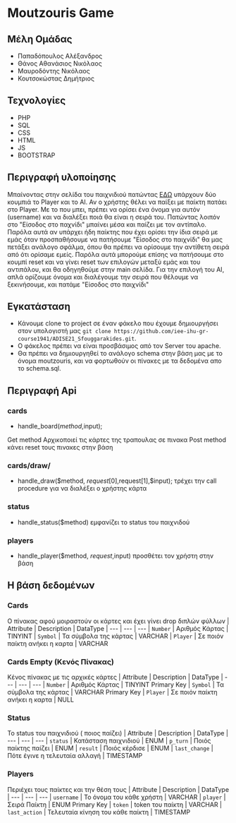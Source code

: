# Moutzouris Game
 
 ## Μέλη Ομάδας
   * Παπαδόπουλος Αλέξανδρος
   * Θάνος Αθανάσιος Νικόλαος 
   * Μαυροδόντης Νικόλαος
   * Κουτσοκώστας Δημήτριος

## Τεχνολογίες
* PHP
* SQL
* CSS
* HTML
* JS
* BOOTSTRAP

## Περιγραφή υλοποίησης
 Μπαίνοντας στην σελίδα του παιχνιδιού πατώντας [ΕΔΩ](https://users.it.teithe.gr/~it185223/ADISE21_Sfouggarakides/www/) υπάρχουν δύο κουμπιά το Player και το AI. Αν ο χρήστης θέλει να παίξει με παίκτη πατάει στο Player. Με το που μπει, πρέπει να ορίσει ένα όνομα για αυτόν (username) και να διαλέξει ποιά θα είναι η σειρά του. Πατώντας λοιπόν στο "Είσοδος στο παχνίδι" μπαίνει μέσα και παίζει με τον αντίπαλο. Παρόλα αυτά αν υπάρχει ήδη παίκτης που έχει ορίσει την ίδια σειρά με εμάς όταν προσπαθήσουμε να πατήσουμε "Είσοδος στο παιχνίδι" θα μας πετάξει ανάλογο σφάλμα, όπου θα πρέπει να ορίσουμε την αντίθετη σειρά από ότι ορίσαμε εμείς. Παρόλα αυτά μπορούμε επίσης να πατήσουμε στο κουμπί reset και να γίνει reset των επιλογών μεταξύ εμάς και του αντιπάλου, και θα οδηγηθούμε στην main σελίδα. Για την επιλογή του AI, απλά ορίζουμε όνομα και διαλέγουμε την σειρά που θέλουμε να ξεκινήσουμε, και πατάμε "Είσοδος στο παιχνίδι"
 
## Εγκατάσταση
 * Κάνουμε clone το project σε έναν φάκελο που έχουμε δημιουργήσει στον υπολογιστή μας 
`git clone https://github.com/iee-ihu-gr-course1941/ADISE21_Sfouggarakides.git`.
 * Ο φάκελος πρέπει να είναι προσβάσιμος από τον Server του apache.
 * Θα πρέπει να δημιουργηθεί το ανάλογο schema στην βάση μας με το όνομα moutzouris, και να φορτωθούν οι πίνακες με τα δεδομένα απο το schema.sql.

## Περιγραφή Api
### cards 
* handle_board($method,$input);

Get method Αρχικοποιεί τις κάρτες της τραπουλας σε πινακα
Post  method κάνει reset τους πινακες στην βάση

### cards/draw/
* handle_draw($method, $request[0],$request[1],$input);
τρέχει την call procedure για να διαλέξει ο χρήστης κάρτα


### status
* handle_status($method)
εμφανίζει το status του παιχνιδού

### players
* handle_player($method, $request,$input)
προσθέτει τον χρήστη στην βάση 
 

## Η βάση δεδομένων
 ### Cards
 Ο πίνακας αφού μοιραστούν οι κάρτες και έχει γίνει drop διπλών φύλλων
 | Attribute | Description | DataType 
 | --- | --- | ---
 | `Number` | Αριθμός Κάρτας | TINYINT
 | `Symbol` | Τα σύμβολα της κάρτας | VARCHAR
 | `Player` | Σε ποιόν παίκτη ανήκει η καρτα | VARCHAR
 
  ### Cards Empty (Κενός Πίνακας)
  Κένος πίνακας με τις αρχικές κάρτες
 | Attribute | Description | DataType 
 | --- | --- | ---
 | `Number` | Αριθμός Κάρτας | TINYINT Primary Key
 | `Symbol` | Τα σύμβολα της κάρτας | VARCHAR Primary Key
 | `Player` | Σε ποιόν παίκτη ανήκει η καρτα | NULL

  ### Status
  Το status του παιχνιδιού ( ποιος παίζει)
  | Attribute | Description | DataType 
  | --- | --- | ---
  | `status` | Κατάσταση παιχνιδιού | ENUM
  | `p_turn` | Ποιός παίκτης παίζει | ENUM
  | `result` | Ποιός κέρδισε | ENUM
  | `last_change` | Πότε έγινε η τελευταία αλλαγή | TIMESTAMP

 ### Players
 Περιέχει τους παίκτες και την θέση τους
  | Attribute | Description | DataType 
  | --- | --- | ---
  | `username` | Το όνομα του κάθε χρήστη | VARCHAR
  | `player` | Σειρά Παίκτη | ENUM Primary Key
  | `token` | token του παίκτη | VARCHAR
  | `last_action` | Τελευταία κίνηση του κάθε παίκτη | TIMESTAMP

 
